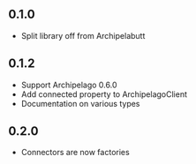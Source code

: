 ## 0.1.0

- Split library off from Archipelabutt

## 0.1.2

- Support Archipelago 0.6.0
- Add connected property to ArchipelagoClient
- Documentation on various types

## 0.2.0

- Connectors are now factories